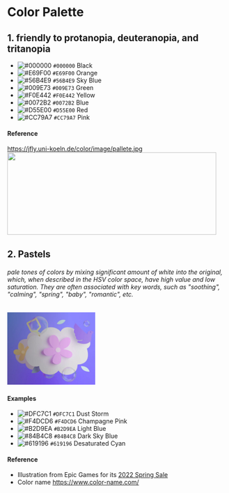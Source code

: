 
# Color Palette  
## 1. friendly to protanopia, deuteranopia, and tritanopia   
- ![#000000](https://via.placeholder.com/15/000000/000000?text=+) `#000000` Black
- ![#E69F00](https://via.placeholder.com/15/E69F00/000000?text=+) `#E69F00` Orange
- ![#56B4E9](https://via.placeholder.com/15/56B4E9/000000?text=+) `#56B4E9` Sky Blue
- ![#009E73](https://via.placeholder.com/15/009E73/000000?text=+) `#009E73` Green
- ![#F0E442](https://via.placeholder.com/15/F0E442/000000?text=+) `#F0E442` Yellow
- ![#0072B2](https://via.placeholder.com/15/0072B2/000000?text=+) `#0072B2` Blue
- ![#D55E00](https://via.placeholder.com/15/D55E00/000000?text=+) `#D55E00` Red
- ![#CC79A7](https://via.placeholder.com/15/CC79A7/000000?text=+) `#CC79A7` Pink

#### Reference   
https://jfly.uni-koeln.de/color/image/pallete.jpg   
<img src="https://jfly.uni-koeln.de/color/image/pallete.jpg" height="188.8" width="480">  

## 2. Pastels 
###### pale tones of colors by mixing significant amount of white into the original, which, when described in the HSV color space, have high value and low saturation. They are often associated with key words, such as "soothing", "calming", "spring", "baby", "romantic", etc.
<img src="https://github.com/er1czz/color/blob/master/epic_spring_sale_2022.JPG" width="40%">

#### Examples

- ![#DFC7C1](https://via.placeholder.com/15/DFC7C1/000000?text=+) `#DFC7C1` Dust Storm  
- ![#F4DCD6](https://via.placeholder.com/15/F4DCD6/000000?text=+) `#F4DCD6` Champagne Pink 
- ![#B2D9EA](https://via.placeholder.com/15/B2D9EA/000000?text=+) `#B2D9EA` Light Blue
- ![#84B4C8](https://via.placeholder.com/15/84B4C8/000000?text=+) `#84B4C8` Dark Sky Blue
- ![#619196](https://via.placeholder.com/15/619196/000000?text=+) `#619196` Desaturated Cyan

#### Reference
- Illustration from Epic Games for its [2022 Spring Sale](https://store.epicgames.com/en-US/news/the-epic-games-store-spring-sale)
- Color name https://www.color-name.com/
 

              
